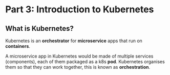 # Part 3: Introduction to Kubernetes

## What is Kubernetes?

Kubernetes is an __orchestrator__ for __microservice__ apps that run on __containers__.

A microservice app in Kubernetes would be made of multiple services (components), each of them packaged as a k8s __pod__.
Kubernetes organises them so that they can work together, this is known as __orchestration__.
<br/>

## 
